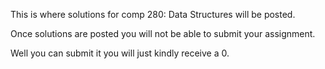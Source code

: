 <p> This is where solutions for comp 280: Data Structures will be posted.</p>
<p> Once solutions are posted you will not be able to submit your assignment.</p>
<p>Well you can submit it you will just kindly receive a 0.</p>
